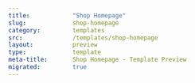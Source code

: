 ```yaml
---
title:            "Shop Homepage"
slug:             shop-homepage
category:         templates
src:              /templates/shop-homepage
layout:           preview
type:             template
meta-title:       Shop Homepage - Template Preview
migrated:         true
---
```

